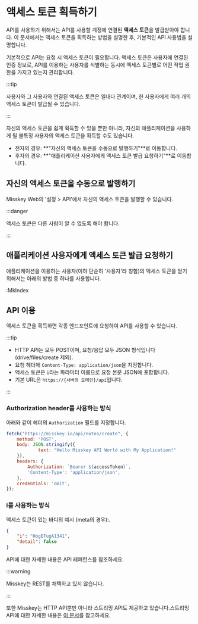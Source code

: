 # 액세스 토큰 획득하기

API를 사용하기 위해서는 API를 사용할 계정에 연결된 **액세스 토큰**을 발급받아야 합니다.
이 문서에서는 액세스 토큰을 획득하는 방법을 설명한 후, 기본적인 API 사용법을 설명합니다.

기본적으로 API는 요청 시 액세스 토큰이 필요합니다.
액세스 토큰은 사용자에 연결된 인증 정보로, API를 이용하는 사용자를 식별하는 동시에 액세스 토큰별로 어떤 작업 권한을 가지고 있는지 관리합니다.

:::tip

사용자와 그 사용자와 연결된 액세스 토큰은 일대다 관계이며, 한 사용자에게 여러 개의 액세스 토큰이 발급될 수 있습니다.

:::

자신의 액세스 토큰을 쉽게 획득할 수 있을 뿐만 아니라, 자신의 애플리케이션을 사용하게 될 불특정 사용자의 액세스 토큰을 획득할 수도 있습니다.

- 전자의 경우: \*\*"자신의 액세스 토큰을 수동으로 발행하기"\*\*로 이동합니다.
- 후자의 경우: \*\*"애플리케이션 사용자에게 액세스 토큰 발급 요청하기"\*\*로 이동합니다.

## 자신의 액세스 토큰을 수동으로 발행하기

Misskey Web의 '설정 > API'에서 자신의 액세스 토큰을 발행할 수 있습니다.

:::danger

액세스 토큰은 다른 사람이 알 수 없도록 해야 합니다.

:::

## 애플리케이션 사용자에게 액세스 토큰 발급 요청하기

애플리케이션을 이용하는 사용자(이하 단순히 '사용자'라 칭함)의 액세스 토큰을 얻기 위해서는 아래의 방법 중 하나를 사용합니다.

:MkIndex

## API 이용

액세스 토큰을 획득하면 각종 엔드포인트에 요청하여 API를 사용할 수 있습니다.

:::tip

- HTTP API는 모두 POST이며, 요청/응답 모두 JSON 형식입니다(drive/files/create 제외).
- 요청 헤더에 `Content-Type: application/json`을 지정합니다.
- 액세스 토큰은 `i`라는 파라미터 이름으로 요청 본문 JSON에 포함합니다.
- 기본 URL은 `https://{서버의 도메인}/api`입니다.

:::

### Authorization header를 사용하는 방식

아래와 같이 헤더의 `Authorization` 필드를 지정합니다.

```js
fetch("https://misskey.io/api/notes/create", {
	method: 'POST',
	body: JSON.stringify({
			text: "Hello Misskey API World with My Application!"
	}),
	headers: {
		Authorization: `Bearer ${accessToken}`,
		'Content-Type': 'application/json',
	},
	credentials: 'omit',
});
```

### i를 사용하는 방식

액세스 토큰이 있는 바디의 예시 (meta의 경우):.

```json
{
    "i": "HogEFugA1341",
    "detail": false
}
```

<!--TODO:「APIリファレンス」をリンクに差し替え-->

API에 대한 자세한 내용은 API 레퍼런스를 참조하세요.

:::warning

Misskey는 REST를 채택하고 있지 않습니다.

:::

또한 Misskey는 HTTP API뿐만 아니라 스트리밍 API도 제공하고 있습니다.스트리밍 API에 대한 자세한 내용은 [이 문서](./streaming/)를 참고하세요.
